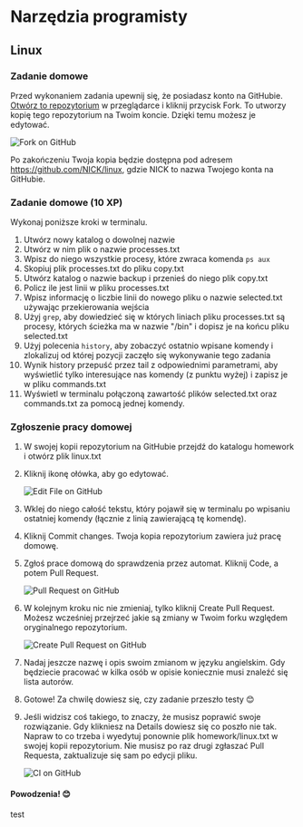 # Narzędzia programisty

## Linux

### Zadanie domowe

Przed wykonaniem zadania upewnij się, że posiadasz konto na GitHubie. [Otwórz to repozytorium](https://github.com/coders-school/linux) w przeglądarce i kliknij przycisk Fork. To utworzy kopię tego repozytorium na Twoim koncie. Dzięki temu możesz je edytować.

![Fork on GitHub](img/fork.png)

Po zakończeniu Twoja kopia będzie dostępna pod adresem https://github.com/NICK/linux, gdzie NICK to nazwa Twojego konta na GitHubie.

### Zadanie domowe (10 XP)

Wykonaj poniższe kroki w terminalu.

1. Utwórz nowy katalog o dowolnej nazwie
2. Utwórz w nim plik o nazwie processes.txt
3. Wpisz do niego wszystkie procesy, które zwraca komenda `ps aux`
4. Skopiuj plik processes.txt do pliku copy.txt
5. Utwórz katalog o nazwie backup i przenieś do niego plik copy.txt
6. Policz ile jest linii w pliku processes.txt
7. Wpisz informację o liczbie linii do nowego pliku o nazwie selected.txt używając przekierowania wejścia
8. Użyj `grep`, aby dowiedzieć się w których liniach pliku processes.txt są procesy, których ścieżka ma w nazwie "/bin" i dopisz je na końcu pliku selected.txt
9. Użyj polecenia `history`, aby zobaczyć ostatnio wpisane komendy i zlokalizuj od której pozycji zaczęło się wykonywanie tego zadania
10. Wynik history przepuść przez tail z odpowiednimi parametrami, aby wyświetlić tylko interesujące nas komendy (z punktu wyżej) i zapisz je w pliku commands.txt
11. Wyświetl w terminalu połączoną zawartość plików selected.txt oraz commands.txt za pomocą jednej komendy.

### Zgłoszenie pracy domowej

1. W swojej kopii repozytorium na GitHubie przejdź do katalogu homework i otwórz plik linux.txt
2. Kliknij ikonę ołówka, aby go edytować.

    ![Edit File on GitHub](img/edit.png)

3. Wklej do niego całość tekstu, który pojawił się w terminalu po wpisaniu ostatniej komendy (łącznie z linią zawierającą tę komendę).
4. Kliknij Commit changes. Twoja kopia repozytorium zawiera już pracę domowę.
5. Zgłoś prace domową do sprawdzenia przez automat. Kliknij Code, a potem Pull Request.

    ![Pull Request on GitHub](img/pr.png)

6. W kolejnym kroku nic nie zmieniaj, tylko kliknij Create Pull Request. Możesz wcześniej przejrzeć jakie są zmiany w Twoim forku względem oryginalnego repozytorium.

    ![Create Pull Request on GitHub](img/create-pr.png)

7. Nadaj jeszcze nazwę i opis swoim zmianom w języku angielskim. Gdy będziecie pracować w kilka osób w opisie koniecznie musi znaleźć się lista autorów.
8. Gotowe! Za chwilę dowiesz się, czy zadanie przeszło testy 😊
9. Jeśli widzisz coś takiego, to znaczy, że musisz poprawić swoje rozwiązanie. Gdy klikniesz na Details dowiesz się co poszło nie tak. Napraw to co trzeba i wyedytuj ponownie plik homework/linux.txt w swojej kopii repozytorium. Nie musisz po raz drugi zgłaszać Pull Requesta, zaktualizuje się sam po edycji pliku.

    ![CI on GitHub](img/ci.png)

#### Powodzenia! 😊
test
